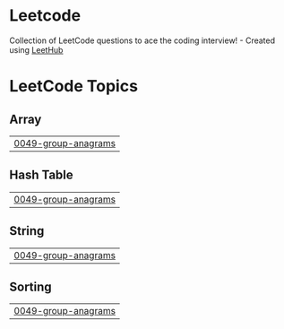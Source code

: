 # Leetcode
Collection of LeetCode questions to ace the coding interview! - Created using [LeetHub](https://github.com/QasimWani/LeetHub)

<!---LeetCode Topics Start-->
# LeetCode Topics
## Array
|  |
| ------- |
| [0049-group-anagrams](https://github.com/amangrewal1/Leetcode/tree/master/0049-group-anagrams) |
## Hash Table
|  |
| ------- |
| [0049-group-anagrams](https://github.com/amangrewal1/Leetcode/tree/master/0049-group-anagrams) |
## String
|  |
| ------- |
| [0049-group-anagrams](https://github.com/amangrewal1/Leetcode/tree/master/0049-group-anagrams) |
## Sorting
|  |
| ------- |
| [0049-group-anagrams](https://github.com/amangrewal1/Leetcode/tree/master/0049-group-anagrams) |
<!---LeetCode Topics End-->